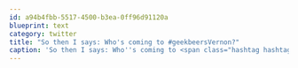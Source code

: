 ```yaml
---
id: a94b4fbb-5517-4500-b3ea-0ff96d91120a
blueprint: text
category: twitter
title: "So then I says: Who's coming to #geekbeersVernon?"
caption: 'So then I says: Who''s coming to <span class="hashtag hashtag_local">#<a href="http://tweettemp.darylchymko.ca/?tag=geekbeersvernon">geekbeersVernon</a>?'
---
```

